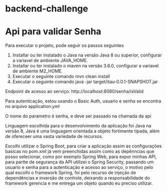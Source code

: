 # backend-challenge
# Api para validar Senha

Para executar o projeto, pode seguir os passos seguintes

1. Installar ou ter instalado o Java na versão Java 8 ou superior, configurar a variavel de ambiente JAVA_HOME.
2. Installar ou ter instalado o maven na versão 3.6.0, configurar a variavel de ambiente M2_HOME.
3. Executar o seguinte comando mvn clean install
4.  Executar o seguinte comando java -jar target/itau-0.0.1-SNAPSHOT.jar


 Endpoint de acesso ao serviço: http://localhost:8080/senha/isValid
 
 Para autenticação, estou usando o Basic Auth, usuario e senha se encontra no arquivo application.yml
 
 O nome do parametro é senha, e deve ser passado na chamada da api

Linguagem escolhida para o desenvolvimento da aplicação foi Java na versão 8, Java é uma linguagem orientada a objeto fortimente tipada, além de ofereceer uma vasta variedade de recursos.

Escolhi utilizar o Spring Boot, para criar a aplicação assim as configurações basicas no pom.xml já vem preenchidas assim como as depênncias que posso selecionar, como por exemplo Spring Web, para expor minhas API, para partte de segurança da API utilizei o Spring Security, passando um usuario e senha para a autenticação e acesso ao serviço, o motivo pelo qual escolhi o framework Spring, foi pelo recurso de injeção de dependências e inversão de controle, deixando a responsabilidade do framework gerencia e me entrega um objeto quando eu preciso utilizar.

